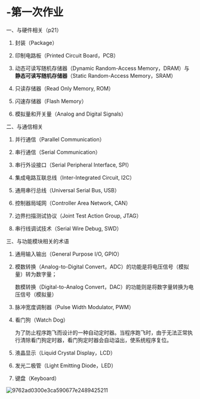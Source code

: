 
# -第一次作业

一、与硬件相关（p21）

1. 封装（Package）

2. 印制电路板（Printed Circuit Board，PCB）

3. 动态可读写随机存储器（Dynamic Random-Access Memory，DRAM）与**静态可读写随机存储器**（Static Random-Access Memory，SRAM）

4. 只读存储器（Read Only Memory, ROM）

5. 闪速存储器（Flash Memory）

6. 模拟量和开关量（Analog and Digital Signals）

二、与通信相关

1. 并行通信（Parallel Communication）

2. 串行通信（Serial Communication）

3. 串行外设接口（Serial Peripheral Interface, SPI）

4. 集成电路互联总线（Inter-Integrated Circuit, I2C）

5. 通用串行总线（Universal Serial Bus, USB）

6. 控制器局域网（Controller Area Network, CAN）

7. 边界扫描测试协议（Joint Test Action Group, JTAG）

8. 串行线调试技术（Serial Wire Debug, SWD）

三、与功能模块相关的术语

1. 通用输入输出（General Purpose I/O, GPIO）

2. 模数转换（Analog-to-Digital Convert，ADC）的功能是将电压信号（模拟量）转为数字量；

    数模转换（Digital-to-Analog Convert，DAC）的功能则是将数字量转换为电压信号（模拟量）

3. 脉冲宽度调制器（Pulse Width Modulator, PWM）

4. 看门狗（Watch Dog）

   为了防止程序跑飞而设计的一种自动定时器。当程序跑飞时，由于无法正常执行清除看门狗定时器，看门狗定时器会自动溢出，使系统程序复位。

5. 液晶显示（Liquid Crystal Display，LCD）

6. 发光二极管（Light Emitting Diode，LED）

7. 键盘（Keyboard）

![9762ad0300e3ca590677e2489425211](https://github.com/net211ben/-/assets/93826955/e91da374-2808-4bdf-891d-4a4613a38c0b)


